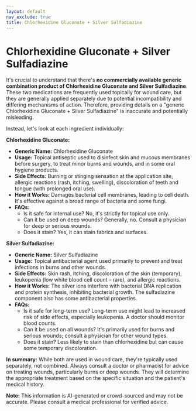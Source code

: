 ```yaml
---
layout: default
nav_exclude: true
title: Chlorhexidine Gluconate + Silver Sulfadiazine
---
```


# Chlorhexidine Gluconate + Silver Sulfadiazine

It's crucial to understand that there's **no commercially available generic combination product of Chlorhexidine Gluconate and Silver Sulfadiazine**.  These two medications are frequently used topically for wound care, but they are generally applied separately due to potential incompatibility and differing mechanisms of action.  Therefore, providing details on a "generic Chlorhexidine Gluconate + Silver Sulfadiazine" is inaccurate and potentially misleading.

Instead, let's look at each ingredient individually:


**Chlorhexidine Gluconate:**

* **Generic Name:** Chlorhexidine Gluconate
* **Usage:** Topical antiseptic used to disinfect skin and mucous membranes before surgery, to treat minor burns and wounds, and in some oral hygiene products.
* **Side Effects:**  Burning or stinging sensation at the application site, allergic reactions (rash, itching, swelling), discoloration of teeth and tongue (with prolonged oral use).
* **How it Works:** Damages bacterial cell membranes, leading to cell death.  It's effective against a broad range of bacteria and some fungi.
* **FAQs:**
    * Is it safe for internal use? No, it's strictly for topical use only.
    * Can it be used on deep wounds?  Generally, no.  Consult a physician for deep or serious wounds.
    * Does it stain? Yes, it can stain fabrics and surfaces.


**Silver Sulfadiazine:**

* **Generic Name:** Silver Sulfadiazine
* **Usage:** Topical antibacterial agent used primarily to prevent and treat infections in burns and other wounds.
* **Side Effects:**  Skin rash, itching, discoloration of the skin (temporary), leukopenia (low white blood cell count – rare), and allergic reactions.
* **How it Works:** The silver ions interfere with bacterial DNA replication and protein synthesis, inhibiting bacterial growth.  The sulfadiazine component also has some antibacterial properties.
* **FAQs:**
    * Is it safe for long-term use?  Long-term use might lead to increased risk of side effects, especially leukopenia.  A doctor should monitor blood counts.
    * Can it be used on all wounds?  It's primarily used for burns and serious wounds; consult a physician for other wound types.
    * Does it stain?  Less likely to stain than chlorhexidine but can cause some temporary discoloration.


**In summary:** While both are used in wound care, they're typically used separately, not combined.  Always consult a doctor or pharmacist for advice on treating wounds, particularly burns or deep wounds.  They will determine the appropriate treatment based on the specific situation and the patient's medical history.


**Note:** This information is AI-generated or crowd-sourced and may not be accurate. Please consult a medical professional for verified advice.